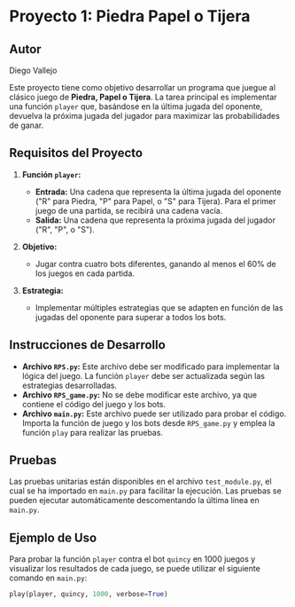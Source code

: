 # Proyecto 1: Piedra Papel o Tijera
## Autor

Diego Vallejo

Este proyecto tiene como objetivo desarrollar un programa que juegue al clásico juego de **Piedra, Papel o Tijera**. La tarea principal es implementar una función `player` que, basándose en la última jugada del oponente, devuelva la próxima jugada del jugador para maximizar las probabilidades de ganar.

## Requisitos del Proyecto

1. **Función `player`:** 
   - **Entrada:** Una cadena que representa la última jugada del oponente ("R" para Piedra, "P" para Papel, o "S" para Tijera). Para el primer juego de una partida, se recibirá una cadena vacía.
   - **Salida:** Una cadena que representa la próxima jugada del jugador ("R", "P", o "S").

2. **Objetivo:** 
   - Jugar contra cuatro bots diferentes, ganando al menos el 60% de los juegos en cada partida.

3. **Estrategia:** 
   - Implementar múltiples estrategias que se adapten en función de las jugadas del oponente para superar a todos los bots.

## Instrucciones de Desarrollo

- **Archivo `RPS.py`:** Este archivo debe ser modificado para implementar la lógica del juego. La función `player` debe ser actualizada según las estrategias desarrolladas.
- **Archivo `RPS_game.py`:** No se debe modificar este archivo, ya que contiene el código del juego y los bots.
- **Archivo `main.py`:** Este archivo puede ser utilizado para probar el código. Importa la función de juego y los bots desde `RPS_game.py` y emplea la función `play` para realizar las pruebas.

## Pruebas

Las pruebas unitarias están disponibles en el archivo `test_module.py`, el cual se ha importado en `main.py` para facilitar la ejecución. Las pruebas se pueden ejecutar automáticamente descomentando la última línea en `main.py`.

## Ejemplo de Uso

Para probar la función `player` contra el bot `quincy` en 1000 juegos y visualizar los resultados de cada juego, se puede utilizar el siguiente comando en `main.py`:

```python
play(player, quincy, 1000, verbose=True)

